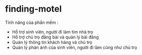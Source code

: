 # finding-motel
Tính năng của phần mềm :
+ Hỗ trợ sinh viên, người đi làm tìm nhà trọ
+ Hỗ trợ chủ trọ đăng bài và quản lý bài đăng
+ Quản lý thông tin khách hàng và chủ trọ
+ Quản lý phản ánh của sinh viên, người đi làm cũng như chủ trọ
